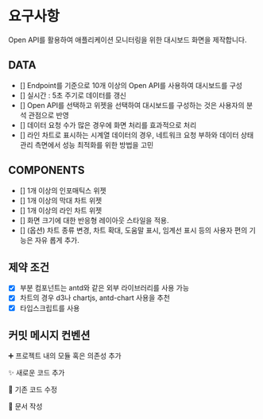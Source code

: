 # 요구사항

Open API를 활용하여 애플리케이션 모니터링을 위한 대시보드 화면을 제작합니다.

## DATA

- [] Endpoint를 기준으로 10개 이상의 Open API를 사용하여 대시보드를 구성
- [] 실시간 : 5초 주기로 데이터를 갱신
- [] Open API를 선택하고 위젯을 선택하여 대시보드를 구성하는 것은 사용자의 분석 관점으로 반영
- [] 데이터 요청 수가 많은 경우에 화면 처리를 효과적으로 처리
- [] 라인 차트로 표시하는 시계열 데이터의 경우, 네트워크 요청 부하와 데이터
  상태 관리 측면에서 성능 최적화를 위한 방법을 고민

## COMPONENTS

- [] 1개 이상의 인포매틱스 위젯
- [] 1개 이상의 막대 차트 위젯
- [] 1개 이상의 라인 차트 위젯
- [] 화면 크기에 대한 반응형 레이아웃 스타일을 적용.
- [] (옵션) 차트 종류 변경, 차트 확대, 도움말 표시, 임계선 표시 등의 사용자 편의 기능은 자유
  롭게 추가.

## 제약 조건

- [x] 부분 컴포넌트는 antd와 같은 외부 라이브러리를 사용 가능
- [x] 차트의 경우 d3나 chartjs, antd-chart 사용을 추천
- [x] 타입스크립트를 사용

## 커밋 메시지 컨벤션

➕ 프로젝트 내의 모듈 혹은 의존성 추가

✨ 새로운 코드 추가

🎨 기존 코드 수정

📝 문서 작성
